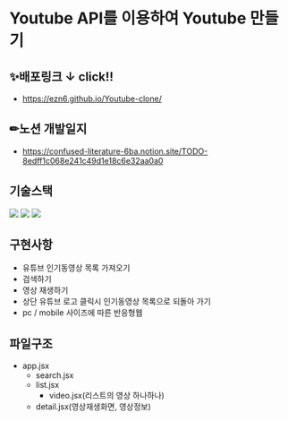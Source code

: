 # Youtube API를 이용하여 Youtube 만들기

## ✨배포링크 ↓ click!!

- https://ezn6.github.io/Youtube-clone/

## ✏노션 개발일지

- https://confused-literature-6ba.notion.site/TODO-8edff1c068e241c49d1e18c6e32aa0a0

## 기술스택

<img src="https://img.shields.io/badge/JavaScript-F7DF1E?style=for-the-badge&logo=JavaScript&logoColor=black"> <img src="https://img.shields.io/badge/React-61DAFB?style=for-the-badge&logo=React&logoColor=black"> <img src="https://img.shields.io/badge/PostCSS-DD3A0A?style=for-the-badge&logo=PostCSS&logoColor=white">

## 구현사항

- 유튜브 인기동영상 목록 가져오기
- 검색하기
- 영상 재생하기
- 상단 유튜브 로고 클릭시 인기동영상 목록으로 되돌아 가기
- pc / mobile 사이즈에 따른 반응형웹

## 파일구조

- app.jsx
  - search.jsx
  - list.jsx
    - video.jsx(리스트의 영상 하나하나)
  - detail.jsx(영상재생화면, 영상정보)
